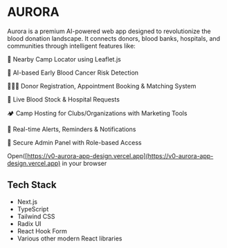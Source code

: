 # AURORA

Aurora is a premium AI-powered web app designed to revolutionize the blood donation landscape. It connects donors, blood banks, hospitals, and communities through intelligent features like:

📍 Nearby Camp Locator using Leaflet.js

🧬 AI-based Early Blood Cancer Risk Detection

🧑‍🤝‍🧑 Donor Registration, Appointment Booking & Matching System

🏥 Live Blood Stock & Hospital Requests

🏕️ Camp Hosting for Clubs/Organizations with Marketing Tools

🔔 Real-time Alerts, Reminders & Notifications

🔐 Secure Admin Panel with Role-based Access


  Open([https://v0-aurora-app-design.vercel.app](https://v0-aurora-app-design.vercel.app) in your browser

## Tech Stack

- Next.js
- TypeScript
- Tailwind CSS
- Radix UI
- React Hook Form
- Various other modern React libraries

